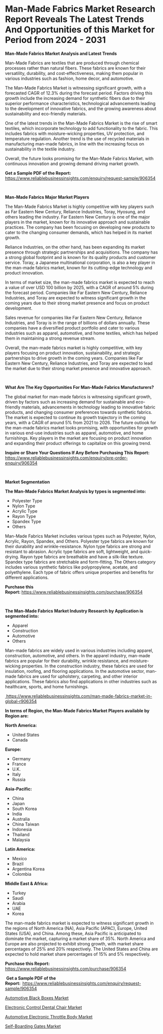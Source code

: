 <p><h1>Man-Made Fabrics Market Research Report Reveals The Latest Trends And Opportunities of this Market for Period from 2024 - 2031</h1></p><p><strong>Man-Made Fabrics Market Analysis and Latest Trends</strong></p>
<p><p>Man-Made Fabrics are textiles that are produced through chemical processes rather than natural fibers. These fabrics are known for their versatility, durability, and cost-effectiveness, making them popular in various industries such as fashion, home decor, and automotive.</p><p>The Man-Made Fabrics Market is witnessing significant growth, with a forecasted CAGR of 12.3% during the forecast period. Factors driving this growth include the increasing demand for synthetic fibers due to their superior performance characteristics, technological advancements leading to the development of innovative fabrics, and the growing awareness about sustainability and eco-friendly materials.</p><p>One of the latest trends in the Man-Made Fabrics Market is the rise of smart textiles, which incorporate technology to add functionality to the fabric. This includes fabrics with moisture-wicking properties, UV protection, and temperature regulation. Another trend is the use of recycled materials in manufacturing man-made fabrics, in line with the increasing focus on sustainability in the textile industry.</p><p>Overall, the future looks promising for the Man-Made Fabrics Market, with continuous innovation and growing demand driving market growth.</p></p>
<p><strong>Get a Sample PDF of the Report:&nbsp;</strong> <a href="https://www.reliablebusinessinsights.com/enquiry/request-sample/906354">https://www.reliablebusinessinsights.com/enquiry/request-sample/906354</a></p>
<p>&nbsp;</p>
<p><strong>Man-Made Fabrics Major Market Players</strong></p>
<p><p>The Man-Made Fabrics Market is highly competitive with key players such as Far Eastern New Century, Reliance Industries, Toray, Hyosung, and others leading the industry. Far Eastern New Century is one of the major players in the market, known for its innovative approach and sustainable practices. The company has been focusing on developing new products to cater to the changing consumer demands, which has helped in its market growth.</p><p>Reliance Industries, on the other hand, has been expanding its market presence through strategic partnerships and acquisitions. The company has a strong global footprint and is known for its quality products and customer service. Toray, a Japanese multinational corporation, is also a key player in the man-made fabrics market, known for its cutting-edge technology and product innovation.</p><p>In terms of market size, the man-made fabrics market is expected to reach a value of over USD 100 billion by 2025, with a CAGR of around 5% during the forecast period. Companies like Far Eastern New Century, Reliance Industries, and Toray are expected to witness significant growth in the coming years due to their strong market presence and focus on product development.</p><p>Sales revenue for companies like Far Eastern New Century, Reliance Industries, and Toray is in the range of billions of dollars annually. These companies have a diversified product portfolio and cater to various industries such as apparel, automotive, and home textiles, which has helped them in maintaining a strong revenue stream.</p><p>Overall, the man-made fabrics market is highly competitive, with key players focusing on product innovation, sustainability, and strategic partnerships to drive growth in the coming years. Companies like Far Eastern New Century, Reliance Industries, and Toray are expected to lead the market due to their strong market presence and innovative approach.</p></p>
<p>&nbsp;</p>
<p><strong>What Are The Key Opportunities For Man-Made Fabrics Manufacturers?</strong></p>
<p><p>The global market for man-made fabrics is witnessing significant growth, driven by factors such as increasing demand for sustainable and eco-friendly materials, advancements in technology leading to innovative fabric products, and changing consumer preferences towards synthetic fabrics. The market is expected to continue its growth trajectory in the coming years, with a CAGR of around 5% from 2021 to 2026. The future outlook for the man-made fabrics market looks promising, with opportunities for growth in various end-use industries such as apparel, automotive, and home furnishings. Key players in the market are focusing on product innovation and expanding their product offerings to capitalize on this growing trend.</p></p>
<p><strong>Inquire or Share Your Questions If Any Before Purchasing This Report:</strong> <a href="https://www.reliablebusinessinsights.com/enquiry/pre-order-enquiry/906354">https://www.reliablebusinessinsights.com/enquiry/pre-order-enquiry/906354</a></p>
<p>&nbsp;</p>
<p><strong>Market Segmentation</strong></p>
<p><strong>The Man-Made Fabrics Market Analysis by types is segmented into:</strong></p>
<p><ul><li>Polyester Type</li><li>Nylon Type</li><li>Acrylic Type</li><li>Rayon Type</li><li>Spandex Type</li><li>Others</li></ul></p>
<p><p>Man-Made Fabrics Market includes various types such as Polyester, Nylon, Acrylic, Rayon, Spandex, and Others. Polyester type fabrics are known for their durability and wrinkle-resistance. Nylon type fabrics are strong and resistant to abrasion. Acrylic type fabrics are soft, lightweight, and quick-drying. Rayon type fabrics are breathable and have a silk-like texture. Spandex type fabrics are stretchable and form-fitting. The Others category includes various synthetic fabrics like polypropylene, acetate, and polyethylene. Each type of fabric offers unique properties and benefits for different applications.</p></p>
<p><strong>Purchase this Report:&nbsp;</strong><a href="https://www.reliablebusinessinsights.com/purchase/906354">https://www.reliablebusinessinsights.com/purchase/906354</a></p>
<p>&nbsp;</p>
<p><strong>The Man-Made Fabrics Market Industry Research by Application is segmented into:</strong></p>
<p><ul><li>Apparel</li><li>Construction</li><li>Automotive</li><li>Others</li></ul></p>
<p><p>Man-made fabrics are widely used in various industries including apparel, construction, automotive, and others. In the apparel industry, man-made fabrics are popular for their durability, wrinkle resistance, and moisture-wicking properties. In the construction industry, these fabrics are used for insulation, roofing, and flooring applications. In the automotive sector, man-made fabrics are used for upholstery, carpeting, and other interior applications. These fabrics also find applications in other industries such as healthcare, sports, and home furnishings.</p></p>
<p><a href="https://www.reliablebusinessinsights.com/man-made-fabrics-market-in-global-r906354">&nbsp;https://www.reliablebusinessinsights.com/man-made-fabrics-market-in-global-r906354</a></p>
<p><strong>In terms of Region, the Man-Made Fabrics Market Players available by Region are:</strong></p>
<p>
    <p> <strong> North America: </strong>
        <ul>
            <li>United States</li>
            <li>Canada</li>
        </ul>
        </p> 
    <p> <strong> Europe: </strong>
        <ul>
            <li>Germany</li>
            <li>France</li>
            <li>U.K.</li>
            <li>Italy</li>
            <li>Russia</li>
        </ul>
        </p> 
    <p> <strong> Asia-Pacific: </strong>
        <ul>
            <li>China</li>
            <li>Japan</li>
            <li>South Korea</li>
            <li>India</li>
            <li>Australia</li>
            <li>China Taiwan</li>
            <li>Indonesia</li>
            <li>Thailand</li>
            <li>Malaysia</li>
        </ul>
        </p> 
    <p> <strong> Latin America: </strong>
        <ul>
            <li>Mexico</li>
            <li>Brazil</li>
            <li>Argentina Korea</li>
            <li>Colombia</li>
        </ul>
        </p> 
    <p> <strong> Middle East & Africa: </strong>
        <ul>
            <li>Turkey</li>
            <li>Saudi</li>
            <li>Arabia</li>
            <li>UAE</li>
            <li>Korea</li>
        </ul>
    </p>
    </p>
<p><p>The man-made fabrics market is expected to witness significant growth in the regions of North America (NA), Asia Pacific (APAC), Europe, United States (USA), and China. Among these, Asia Pacific is anticipated to dominate the market, capturing a market share of 35%. North America and Europe are also projected to exhibit strong growth, with market share percentages of 25% and 20% respectively. The United States and China are expected to hold market share percentages of 15% and 5% respectively.</p></p>
<p><strong>Purchase this Report: </strong><a href="https://www.reliablebusinessinsights.com/purchase/906354">https://www.reliablebusinessinsights.com/purchase/906354</a></p>
<p>&nbsp;<strong>Get a Sample PDF of the Report:&nbsp;&nbsp;</strong><a href="https://www.reliablebusinessinsights.com/enquiry/request-sample/906354">https://www.reliablebusinessinsights.com/enquiry/request-sample/906354</a></p>
<p><strong></strong></p>
<p><p><a href="https://medium.com/@liam.mcgrath5645/global-automotive-black-boxes-market-size-and-market-trends-analysis-by-regional-outlook-f89b087790aa">Automotive Black Boxes Market</a></p><p><a href="https://github.com/luckyshygirl/Market-Research-Report-List-5/blob/main/electronic-control-dental-chair-market.md">Electronic Control Dental Chair Market</a></p><p><a href="https://medium.com/@samantha.welch56767/automotive-electronic-throttle-body-market-global-market-share-and-ranking-overall-sales-and-2a7d8a23ea19">Automotive Electronic Throttle Body Market</a></p><p><a href="https://github.com/vimar16th/Market-Research-Report-List-5/blob/main/self-boarding-gates-market.md">Self-Boarding Gates Market</a></p></p>